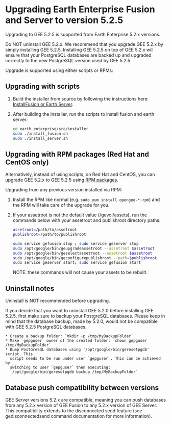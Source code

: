# Upgrading Earth Enterprise Fusion and Server to version 5.2.5

Upgrading to GEE 5.2.5 is supported from Earth Enterprise 5.2.x versions.

Do NOT uninstall GEE 5.2.x. We recommend that you upgrade GEE 5.2.x by simply
installing GEE 5.2.5. Installing GEE 5.2.5 on top of GEE 5.2.x will ensure that
your PostgreSQL databases are backed up and upgraded correctly to the new
PostgreSQL version used by GEE 5.2.5

Upgrade is supported using either scripts or RPMs:

## Upgrading with scripts

1. Build the installer from source by following the instructions here:
   [InstallFusion or Earth Server](https://github.com/google/earthenterprise/wiki/Install-Fusion-or-Earth-Server).

2. After building the installer, run the scripts to install fusion and earth server:

    ```bash
    cd earth_enterprise/src/installer
    sudo ./install_fusion.sh
    sudo ./install_server.sh
    ```

## Upgrading with RPM packages (Red Hat and CentOS only)

Alternatively, instead of using scripts, on Red Hat and CentOS, you can upgrade
GEE 5.2.x to GEE 5.2.5 using [RPM packages](https://github.com/google/earthenterprise/blob/master/earth_enterprise/BUILD_RPMS.md).

Upgrading from any previous version installed via RPM:

1. Install the RPM like normal (e.g. `sudo yum install opengee-*.rpm`) and the
   RPM will take care of the upgrade for you.

2. If your assetroot is not the default value (/gevol/assets), run the commands
   below with your assetroot and publishroot directory paths:

    ```bash
    assetroot=/path/to/assetroot
    publishroot=/path/to/publishroot

    sudo service gefusion stop ; sudo service geserver stop
    sudo /opt/google/bin/geupgradeassetroot --assetroot $assetroot
    sudo /opt/google/bin/geselectassetroot --assetroot $assetroot
    sudo /opt/google/bin/geconfigurepublishroot --path=$publishroot
    sudo service geserver start; sudo service gefusion start
    ```

    NOTE: these commands will not cause your assets to be rebuilt.

## Uninstall notes

Uninstall is NOT recommended before upgrading.

If you decide that you want to uninstall GEE 5.2.0 before installing GEE 5.2.5,
first make sure to backup your PostgreSQL databases. Please keep in mind that
the database backup, made by 5.2.0, would not be compatible with GEE 5.2.5
PostgreSQL databases.

    * Create a backup folder: `mkdir -p /tmp/MyBackupFolder`
    * Make `gepguser` owner of the created folder: `chown gepguser /tmp/MyBackupFolder`
    * Dump PostGreSQL databases using '/opt/google/bin/geresetpgdb' script. This
      script needs to be run under user `gepguser`. This can be achieved by
      switching to user `gepguser` then executing:
      `/opt/google/bin/geresetpgdb backup /tmp/MyBackupFolder`

## Database push compatibility between versions

GEE Server versions 5.2.x are compatible, meaning you can push databases from
any 5.2.x version of GEE Fusion to any 5.2.x version of GEE Server. This
compatibility extends to the disconnected send feature (see gedisconnectedsend
command documentation for more information).
